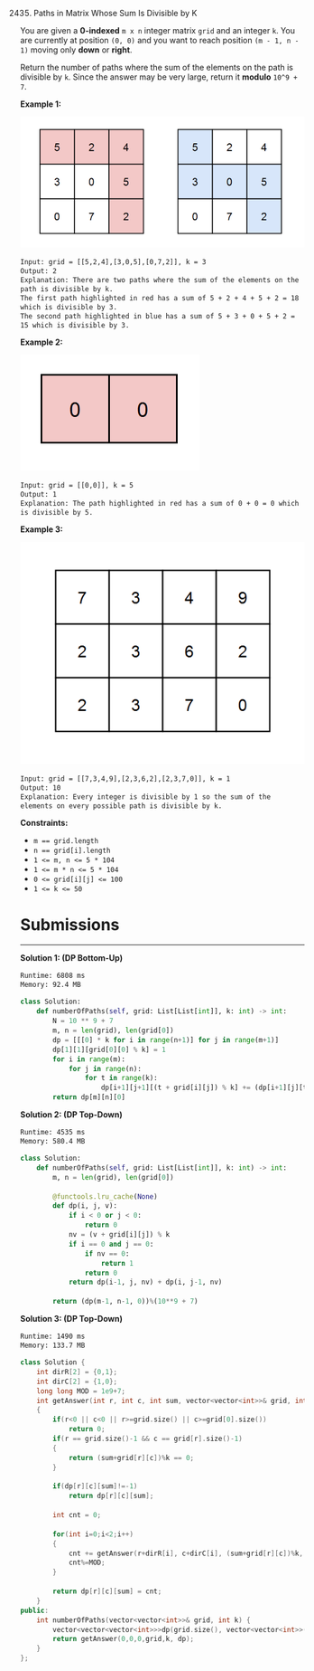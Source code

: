 2435. Paths in Matrix Whose Sum Is Divisible by K

You are given a **0-indexed** `m x n` integer matrix `grid` and an integer `k`. You are currently at position `(0, 0)` and you want to reach position `(m - 1, n - 1)` moving only **down** or **right**.

Return the number of paths where the sum of the elements on the path is divisible by `k`. Since the answer may be very large, return it **modulo** `10^9 + 7`.

 

**Example 1:**

![2435_image-20220813183124-1.png](img/2435_image-20220813183124-1.png)
```
Input: grid = [[5,2,4],[3,0,5],[0,7,2]], k = 3
Output: 2
Explanation: There are two paths where the sum of the elements on the path is divisible by k.
The first path highlighted in red has a sum of 5 + 2 + 4 + 5 + 2 = 18 which is divisible by 3.
The second path highlighted in blue has a sum of 5 + 3 + 0 + 5 + 2 = 15 which is divisible by 3.
```

**Example 2:**

![2435_image-20220817112930-3.png](img/2435_image-20220817112930-3.png)
```
Input: grid = [[0,0]], k = 5
Output: 1
Explanation: The path highlighted in red has a sum of 0 + 0 = 0 which is divisible by 5.
```

**Example 3:**

![2435_image-20220812224605-3.png](img/2435_image-20220812224605-3.png)
```
Input: grid = [[7,3,4,9],[2,3,6,2],[2,3,7,0]], k = 1
Output: 10
Explanation: Every integer is divisible by 1 so the sum of the elements on every possible path is divisible by k.
```

**Constraints:**

* `m == grid.length`
* `n == grid[i].length`
* `1 <= m, n <= 5 * 104`
* `1 <= m * n <= 5 * 104`
* `0 <= grid[i][j] <= 100`
* `1 <= k <= 50`

# Submissions
---
**Solution 1: (DP Bottom-Up)**
```
Runtime: 6808 ms
Memory: 92.4 MB
```
```python
class Solution:
    def numberOfPaths(self, grid: List[List[int]], k: int) -> int:
        N = 10 ** 9 + 7
        m, n = len(grid), len(grid[0])
        dp = [[[0] * k for i in range(n+1)] for j in range(m+1)]
        dp[1][1][grid[0][0] % k] = 1
        for i in range(m):
            for j in range(n):
                for t in range(k):
                    dp[i+1][j+1][(t + grid[i][j]) % k] += (dp[i+1][j][t] + dp[i][j+1][t]) % N
        return dp[m][n][0]
```

**Solution 2: (DP Top-Down)**
```
Runtime: 4535 ms
Memory: 580.4 MB
```
```python
class Solution:
    def numberOfPaths(self, grid: List[List[int]], k: int) -> int:
        m, n = len(grid), len(grid[0])

        @functools.lru_cache(None)
        def dp(i, j, v):
            if i < 0 or j < 0:
                return 0
            nv = (v + grid[i][j]) % k
            if i == 0 and j == 0:
                if nv == 0:
                    return 1
                return 0
            return dp(i-1, j, nv) + dp(i, j-1, nv)

        return (dp(m-1, n-1, 0))%(10**9 + 7)
```

**Solution 3: (DP Top-Down)**
```
Runtime: 1490 ms
Memory: 133.7 MB
```
```c++
class Solution {
    int dirR[2] = {0,1};
	int dirC[2] = {1,0};
	long long MOD = 1e9+7;
    int getAnswer(int r, int c, int sum, vector<vector<int>>& grid, int k, vector<vector<vector<int>>>&dp)
	{
		if(r<0 || c<0 || r>=grid.size() || c>=grid[0].size())
			return 0;
		if(r == grid.size()-1 && c == grid[r].size()-1)
		{
			return (sum+grid[r][c])%k == 0;
		}

		if(dp[r][c][sum]!=-1)
			return dp[r][c][sum];

		int cnt = 0;

		for(int i=0;i<2;i++)
		{
			cnt += getAnswer(r+dirR[i], c+dirC[i], (sum+grid[r][c])%k, grid, k, dp);
			cnt%=MOD;
		}

		return dp[r][c][sum] = cnt;
	}
public:
    int numberOfPaths(vector<vector<int>>& grid, int k) {
        vector<vector<vector<int>>>dp(grid.size(), vector<vector<int>>(grid[0].size(), vector<int>(k,-1)));
		return getAnswer(0,0,0,grid,k, dp);
    }
};
```

